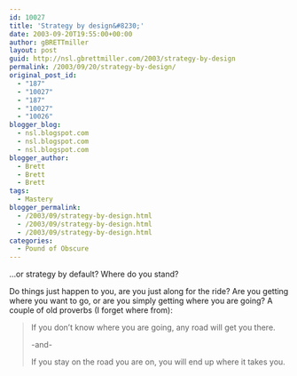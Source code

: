 ```yaml
---
id: 10027
title: 'Strategy by design&#8230;'
date: 2003-09-20T19:55:00+00:00
author: gBRETTmiller
layout: post
guid: http://nsl.gbrettmiller.com/2003/strategy-by-design
permalink: /2003/09/20/strategy-by-design/
original_post_id:
  - "187"
  - "10027"
  - "187"
  - "10027"
  - "10026"
blogger_blog:
  - nsl.blogspot.com
  - nsl.blogspot.com
  - nsl.blogspot.com
blogger_author:
  - Brett
  - Brett
  - Brett
tags:
  - Mastery
blogger_permalink:
  - /2003/09/strategy-by-design.html
  - /2003/09/strategy-by-design.html
  - /2003/09/strategy-by-design.html
categories:
  - Pound of Obscure
---
```

&#8230;or strategy by default? Where do you stand?

Do things just happen to you, are you just along for the ride? Are you getting where you want to go, or are you simply getting where you are going? A couple of old proverbs (I forget where from):  


> If you don&#8217;t know where you are going, any road will get you there.
> 
> -and-
> 
> If you stay on the road you are on, you will end up where it takes you.